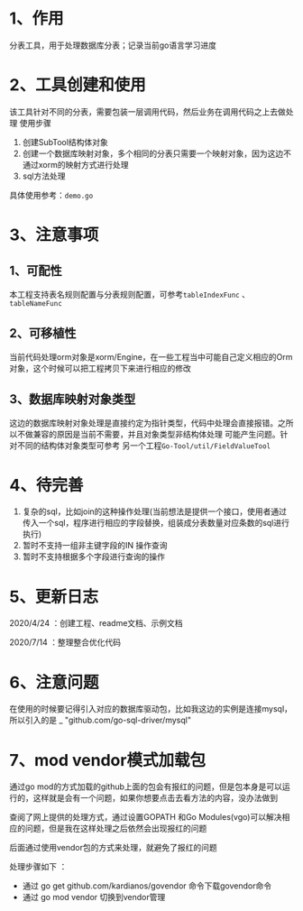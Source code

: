 # 1、作用
分表工具，用于处理数据库分表；记录当前go语言学习进度

# 2、工具创建和使用
该工具针对不同的分表，需要包装一层调用代码，然后业务在调用代码之上去做处理
使用步骤
1. 创建SubTool结构体对象
2. 创建一个数据库映射对象，多个相同的分表只需要一个映射对象，因为这边不通过xorm的映射方式进行处理
3. sql方法处理

具体使用参考：`demo.go`


# 3、注意事项
## 1、可配性
本工程支持表名规则配置与分表规则配置，可参考`tableIndexFunc` 、`tableNameFunc`
## 2、可移植性
当前代码处理orm对象是xorm/Engine，在一些工程当中可能自己定义相应的Orm对象，这个时候可以把工程拷贝下来进行相应的修改

## 3、数据库映射对象类型
这边的数据库映射对象处理是直接约定为指针类型，代码中处理会直接报错。之所以不做兼容的原因是当前不需要，并且对象类型非结构体处理
可能产生问题。针对不同的结构体对象类型可参考 另一个工程`Go-Tool/util/FieldValueTool`



# 4、待完善
1. 复杂的sql，比如join的这种操作处理(当前想法是提供一个接口，使用者通过传入一个sql，程序进行相应的字段替换，组装成分表数量对应条数的sql进行执行)
2. 暂时不支持一组非主键字段的IN 操作查询
3. 暂时不支持根据多个字段进行查询的操作

# 5、更新日志
2020/4/24 ：创建工程、readme文档、示例文档

2020/7/14 ：整理整合优化代码


# 6、注意问题
在使用的时候要记得引入对应的数据库驱动包，比如我这边的实例是连接mysql，所以引入的是 _ "github.com/go-sql-driver/mysql"


# 7、mod vendor模式加载包
通过go mod的方式加载的github上面的包会有报红的问题，但是包本身是可以运行的，这样就是会有一个问题，如果你想要点击去看方法的内容，没办法做到

查阅了网上提供的处理方式，通过设置GOPATH 和Go Modules(vgo)可以解决相应的问题，但是我在这样处理之后依然会出现报红的问题

后面通过使用vendor包的方式来处理，就避免了报红的问题

处理步骤如下 ：
- 通过 go get github.com/kardianos/govendor 命令下载govendor命令
- 通过 go mod vendor 切换到vendor管理
